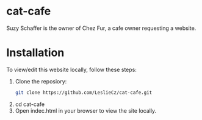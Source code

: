 # cat-cafe
Suzy Schaffer is the owner of Chez Fur, a cafe owner requesting a website. 

# Installation
To view/edit this website locally, follow these steps:
1. Clone the reposiory:
    ```bash
    git clone https://github.com/LeslieCz/cat-cafe.git
2. cd cat-cafe
3. Open indec.html in your browser to view the site locally. 